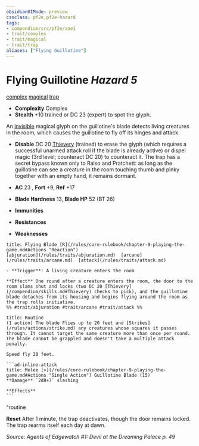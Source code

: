 ```yaml
---
obsidianUIMode: preview
cssclass: pf2e,pf2e-hazard
tags:
- compendium/src/pf2e/aoe1
- trait/complex
- trait/magical
- trait/trap
aliases: ["Flying Guillotine"]
---
```

# Flying Guillotine *Hazard 5*  
[complex](/rules/traits/complex.md)  [magical](/rules/traits/magical.md)  [trap](/rules/traits/trap.md)  

- **Complexity** Complex
- **Stealth** +10 trained or DC 23 (expert) to spot the glyph.  

An [invisible](/rules/conditions.md#Invisible) magical glyph on the guillotine's blade detects living creatures in the room, which causes the guillotine to fly off its hinges and attack.

- **Disable** DC 20 [Thievery](/compendium/skills.md#Thievery) (trained) to erase the glyph (which requires a successful unarmed attack roll if the blade is already active) or dispel magic (3rd level; counteract DC 20) to counteract it. The trap has a secret bypass known only to Ralso and Pratchett: as long as the guillotine can see a creature in the room touching thumb and pinky together with an empty hand, it remains dormant.  

- **AC** 23 , **Fort** +9, **Ref** +17
- **Blade Hardness** 13, **Blade HP** 52 (BT 26)
- **Immunities** 
- **Resistances** 
- **Weaknesses** 
     
```ad-embed-ability
title: Flying Blade [R](/rules/core-rulebook/chapter-9-playing-the-game.md#Actions "Reaction")
[abjuration](/rules/traits/abjuration.md)  [arcane](/rules/traits/arcane.md)  [attack](/rules/traits/attack.md)  

- **Trigger**: A living creature enters the room

**Effect** One round after a creature enters the room, the door to the room slams shut and locks (two DC 20 [Thievery](/compendium/skills.md#Thievery) checks to pick), and the guillotine blade detaches from its housing and begins flying around the room as the trap rolls initiative.  
%% #trait/abjuration #trait/arcane #trait/attack %%
```

````ad-pf2-summary
title: Routine
(1 action) The blade Flies up to 20 feet and [Strikes](/rules/actions/strike.md) any creatures whose squares it passes through. It cannot target the same creature more than once per round. The blade cannot be grappled and doesn't take a multiple attack penalty.

Speed fly 20 feet.

```ad-inline-attack
title: Melee [>](/rules/core-rulebook/chapter-9-playing-the-game.md#Actions "Single Action") Guillotine Blade (15)
**Damage** `2d8+7` slashing 
 
**Effects**
```
````
^routine

**Reset** After 1 minute, the trap deactivates, though the door remains locked. The trap rearms itself each day at dawn.  

*Source: Agents of Edgewatch #1: Devil at the Dreaming Palace p. 49*